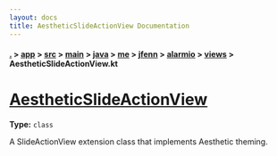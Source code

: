 ```yaml
---
layout: docs
title: AestheticSlideActionView Documentation
---
```

#### [.](./../../../../../../../../index) > [app](./../../../../../../../index) > [src](./../../../../../../index) > [main](./../../../../../index) > [java](./../../../../index) > [me](./../../../index) > [jfenn](./../../index) > [alarmio](./../index) > [views](./index) > **AestheticSlideActionView.kt**

# [AestheticSlideActionView](https://github.com/fennifith/Alarmio/blob/master/app/src/main/java/me/jfenn/alarmio/views/AestheticSlideActionView.kt#L11)

**Type:** `class`

A SlideActionView extension class that implements 
Aesthetic theming. 












